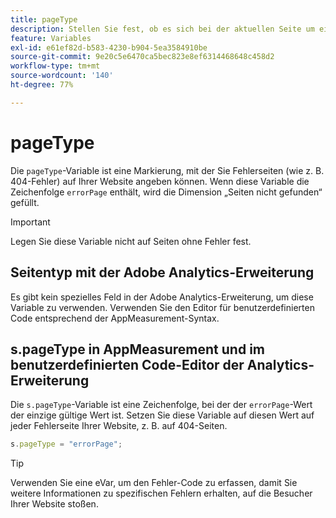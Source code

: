 ```yaml
---
title: pageType
description: Stellen Sie fest, ob es sich bei der aktuellen Seite um einen 404-Fehler handelt.
feature: Variables
exl-id: e61ef82d-b583-4230-b904-5ea3584910be
source-git-commit: 9e20c5e6470ca5bec823e8ef6314468648c458d2
workflow-type: tm+mt
source-wordcount: '140'
ht-degree: 77%

---
```


# pageType

Die `pageType`-Variable ist eine Markierung, mit der Sie Fehlerseiten (wie z. B. 404-Fehler) auf Ihrer Website angeben können. Wenn diese Variable die Zeichenfolge `errorPage` enthält, wird die Dimension „Seiten nicht gefunden“ gefüllt.

>[!IMPORTANT]
>
>Legen Sie diese Variable nicht auf Seiten ohne Fehler fest.

## Seitentyp mit der Adobe Analytics-Erweiterung

Es gibt kein spezielles Feld in der Adobe Analytics-Erweiterung, um diese Variable zu verwenden. Verwenden Sie den Editor für benutzerdefinierten Code entsprechend der AppMeasurement-Syntax.

## s.pageType in AppMeasurement und im benutzerdefinierten Code-Editor der Analytics-Erweiterung

Die `s.pageType`-Variable ist eine Zeichenfolge, bei der der `errorPage`-Wert der einzige gültige Wert ist. Setzen Sie diese Variable auf diesen Wert auf jeder Fehlerseite Ihrer Website, z. B. auf 404-Seiten.

```js
s.pageType = "errorPage";
```

>[!TIP]
>
>Verwenden Sie eine eVar, um den Fehler-Code zu erfassen, damit Sie weitere Informationen zu spezifischen Fehlern erhalten, auf die Besucher Ihrer Website stoßen.
